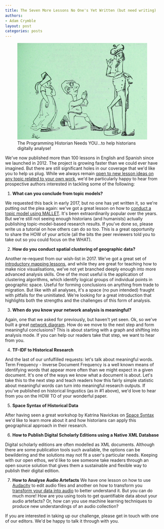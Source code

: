 ```yaml
---
title: The Seven More Lessons No One's Yet Written (but need writing)
authors:
- Adam Crymble
layout: post
categories: posts
---
```


<p><figure><a href="/images/blog/call-to-action.jpg">
        <img src="/images/blog/call-to-action.jpg" alt=""/></a><figcaption>
    The Programming Historian Needs YOU...to help historians digitally analyse!</figcaption></figure></p>

We've now published more than 100 lessons in English and Spanish since we launched in 2012. The project is growing faster than we could ever have imagined. But there are still significant holes in our coverage that we'd like you to help us plug. While we always remain [open to new lesson ideas on any topic related to your own work](/contribute), we'd be particularly happy to hear from prospective authors interested in tackling some of the following:


1) **What can you conclude from topic models?**

We requested this back in early 2017, but no one has yet written it, so we're putting out the plea again: we've got a great lesson on how to [conduct a topic model using MALLET](/en/lessons/topic-modeling-and-mallet). It's been extraordinarily popular over the years. But we're still not seeing enough historians (and humanists) actually publishing topic-model-based research results. If you've done so, please write us a tutorial on how others can do so too. This is a great opportunity to share the HOW of your article (all the bits the peer reviewers told you to take out so you could focus on the WHAT).


2) **How do you conduct spatial clustering of geographic data?**

Another re-request from our wish-list in 2017. We've got a great set of [introductory mapping lessons](/en/lessons/googlemaps-googleearth), and while they are great for teaching how to make nice visualisations, we've not yet branched deeply enough into more advanced analysis skills. One of the most useful is the application of clustering algorithms, which identify logical groups of individual points in geographic space. Useful for forming conclusions on anything from trade to migration. But like with all analyses, it's a space (no pun intended) fraught with pitfalls for the uninitiated. We're looking for a great introduction that highlights both the strengths and the challenges of this form of analysis.

3) **When do you know your network analysis is meaningful?**

Again, one that we asked for previously, but haven't yet seen. Ok, so we've built a great [network diagram](/en/lessons/creating-network-diagrams-from-historical-sources). How do we move to the next step and form meaningful conclusions? This is about starting with a graph and shifting into analysis mode. If you can help our readers take that step, we want to hear from you.

4) **TF-IDF to Historical Research**

And the last of our unfulfilled requests: let's talk about meaningful words. Term Frequency - Inverse Document Frequency is a well known means of identifying words that appear more often than we might expect in a given document. It's one of the ways we know what a document is about. Let's take this to the next step and teach readers how this fairly simple statistic about meaningful words can turn into meaningful research outputs. If you've published on historical lingustics (as in #1 above), we'd love to hear from you on the HOW TO of your wonderful paper.

5) **Space Syntax of Historical Data**

After having seen a great workshop by Katrina Navickas on [Space Syntax](https://ihrdighist.blogs.sas.ac.uk/2018/04/16/22-may-2018-workshop-using-space-syntax-methods-to-explore-the-distribution-of-meeting-places-in-19th-century-historic-maps/) we'd like to learn more about it and how historians can apply this geographical approach in their research.

6) **How to Publish Digital Scholarly Editions using a Native XML Database**

Digital scholarly editions are often modelled as XML documents. Although there are some publication tools such available, the options can be bewildering and the solutions may not fit a user's particular needs. Keeping with our open ethos, we'd like to see someone take readers through an open source solution that gives them a sustainable and flexible way to publish their digital edition.

7) **How to Analyse Audio Artefacts**
We have one lesson on how to use [Audacity](/en/lessons/editing-audio-with-audacity) to edit audio files and another on how to transform you [transform your data into audio](/en/lessons/sonification) to better understand it. But you can do much more! How are you using tools to get quantifiable data about your audio artefacts? Or, how can you use machine learning techniques to produce new understandings of an audio collection?


If you are interested in taking up our challenge, please get in touch with one of our editors. We'd be happy to talk it through with you.
